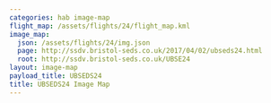```yaml
---
categories: hab image-map
flight_map: /assets/flights/24/flight_map.kml
image_map:
  json: /assets/flights/24/img.json
  page: http://ssdv.bristol-seds.co.uk/2017/04/02/ubseds24.html
  root: http://ssdv.bristol-seds.co.uk/UBSE24
layout: image-map
payload_title: UBSEDS24
title: UBSEDS24 Image Map
---
```

